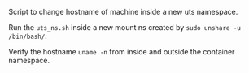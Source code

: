 Script to change hostname of machine inside a new uts namespace.

Run the `uts_ns.sh` inside a new mount ns created by `sudo unshare -u /bin/bash/`.

Verify the hostname `uname -n` from inside and outside the container namespace.
